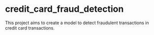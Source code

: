 # credit_card_fraud_detection
This project aims to create a model to detect fraudulent transactions in credit card transactions.
